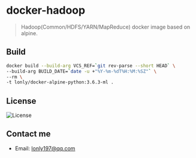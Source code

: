 # docker-hadoop

> Hadoop(Common/HDFS/YARN/MapReduce) docker image based on alpine.

## Build

```bash
docker build --build-arg VCS_REF=`git rev-parse --short HEAD` \
--build-arg BUILD_DATE=`date -u +"%Y-%m-%dT%H:%M:%SZ"` \
--rm \
-t lonly/docker-alpine-python:3.6.3-ml .
```

## License

![License](https://img.shields.io/github/license/lonly197/docker-alpine-python.svg)

## Contact me

- Email: <lonly197@qq.com>
